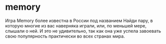 # memory
Игра Memory более известна в России под названием Найди пару, в которую многие из вас наверняка играли, или, по меньшей мере, слышали о ней. И это не удивительно, так как она уже успела завоевать свою популярность практически во всех странах мира. 
